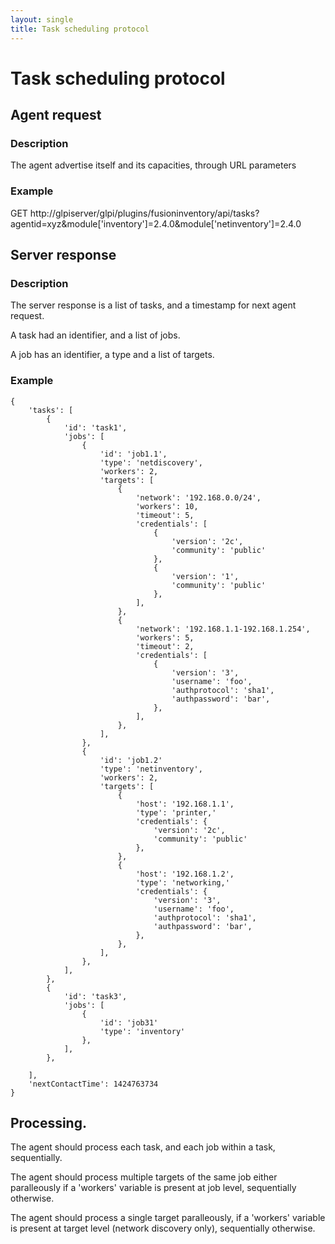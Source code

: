 ```yaml
---
layout: single
title: Task scheduling protocol
---
```


#  Task scheduling protocol

## Agent request

### Description

The agent advertise itself and its capacities, through URL parameters

### Example

GET http://glpiserver/glpi/plugins/fusioninventory/api/tasks?agentid=xyz&module['inventory']=2.4.0&module['netinventory']=2.4.0

## Server response

### Description

The server response is a list of tasks, and a timestamp for next agent request.

A task had an identifier, and a list of jobs.

A job has an identifier, a type and a list of targets.

### Example

    {
        'tasks': [
            {
                'id': 'task1',
                'jobs': [
                    {
                        'id': 'job1.1',
                        'type': 'netdiscovery',
                        'workers': 2,
                        'targets': [
                            {
                                'network': '192.168.0.0/24',
                                'workers': 10,
                                'timeout': 5,
                                'credentials': [
                                    {
                                        'version': '2c',
                                        'community': 'public'
                                    },
                                    {
                                        'version': '1',
                                        'community': 'public'
                                    },
                                ],
                            },
                            {
                                'network': '192.168.1.1-192.168.1.254',
                                'workers': 5,
                                'timeout': 2,
                                'credentials': [
                                    {
                                        'version': '3',
                                        'username': 'foo',
                                        'authprotocol': 'sha1',
                                        'authpassword': 'bar',
                                    },
                                ],
                            },
                        ],
                    },
                    {
                        'id': 'job1.2'
                        'type': 'netinventory',
                        'workers': 2,
                        'targets': [
                            {
                                'host': '192.168.1.1',
                                'type': 'printer,'
                                'credentials': {
                                    'version': '2c',
                                    'community': 'public'
                                },
                            },
                            {
                                'host': '192.168.1.2',
                                'type': 'networking,'
                                'credentials': {
                                    'version': '3',
                                    'username': 'foo',
                                    'authprotocol': 'sha1',
                                    'authpassword': 'bar',
                                },
                            },
                        ],
                    },
                ],
            },
            {
                'id': 'task3',
                'jobs': [
                    {
                        'id': 'job31'
                        'type': 'inventory'
                    },
                ],
            },

        ],
        'nextContactTime': 1424763734
    }

## Processing.

The agent should process each task, and each job within a task, sequentially.

The agent should process multiple targets of the same job either paralleously
if a 'workers' variable is present at job level, sequentially otherwise.

The agent should process a single target paralleously, if a 'workers' variable
is present at target level (network discovery only), sequentially otherwise.

